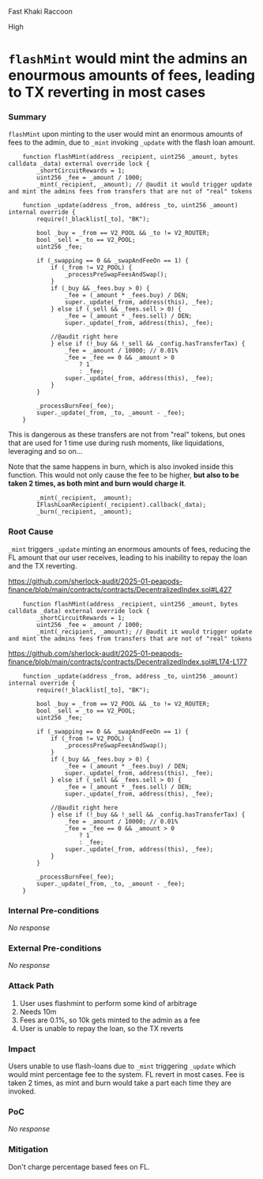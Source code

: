 Fast Khaki Raccoon

High

# `flashMint` would mint the admins an enourmous amounts of fees, leading to TX reverting in most cases

### Summary

`flashMint` upon minting to the user would mint an enormous amounts of fees to the admin, due to `_mint` invoking `_update` with the flash loan amount.

```solidity
    function flashMint(address _recipient, uint256 _amount, bytes calldata _data) external override lock {
        _shortCircuitRewards = 1;
        uint256 _fee = _amount / 1000;
        _mint(_recipient, _amount); // @audit it would trigger update and mint the admins fees from transfers that are not of "real" tokens
```

```solidity
    function _update(address _from, address _to, uint256 _amount) internal override {
        require(!_blacklist[_to], "BK");

        bool _buy = _from == V2_POOL && _to != V2_ROUTER;
        bool _sell = _to == V2_POOL;
        uint256 _fee;

        if (_swapping == 0 && _swapAndFeeOn == 1) {
            if (_from != V2_POOL) {
                _processPreSwapFeesAndSwap();
            }
            if (_buy && _fees.buy > 0) {
                _fee = (_amount * _fees.buy) / DEN;
                super._update(_from, address(this), _fee);
            } else if (_sell && _fees.sell > 0) {
                _fee = (_amount * _fees.sell) / DEN;
                super._update(_from, address(this), _fee);

            //@audit right here
            } else if (!_buy && !_sell && _config.hasTransferTax) {
                _fee = _amount / 10000; // 0.01%
                _fee = _fee == 0 && _amount > 0 
                    ? 1 
                    : _fee;
                super._update(_from, address(this), _fee);
            }
        }

        _processBurnFee(_fee);
        super._update(_from, _to, _amount - _fee);
    }
```

This is dangerous as these transfers are not from "real" tokens, but ones that are used for 1 time use during rush moments, like liquidations, leveraging and so on...


Note that the same happens in burn, which is also invoked inside this function. This would not only cause the fee to be higher, **but also to be taken 2 times, as both mint and burn would charge it**.

```solidity
        _mint(_recipient, _amount);
        IFlashLoanRecipient(_recipient).callback(_data);
        _burn(_recipient, _amount);
```

### Root Cause

`_mint` triggers `_update` minting an enormous amounts of fees, reducing the FL amount that our user receives, leading to his inability to repay the loan and the TX reverting.

https://github.com/sherlock-audit/2025-01-peapods-finance/blob/main/contracts/contracts/DecentralizedIndex.sol#L427
```solidity
    function flashMint(address _recipient, uint256 _amount, bytes calldata _data) external override lock {
        _shortCircuitRewards = 1;
        uint256 _fee = _amount / 1000;
        _mint(_recipient, _amount); // @audit it would trigger update and mint the admins fees from transfers that are not of "real" tokens
```
https://github.com/sherlock-audit/2025-01-peapods-finance/blob/main/contracts/contracts/DecentralizedIndex.sol#L174-L177
```solidity
    function _update(address _from, address _to, uint256 _amount) internal override {
        require(!_blacklist[_to], "BK");

        bool _buy = _from == V2_POOL && _to != V2_ROUTER;
        bool _sell = _to == V2_POOL;
        uint256 _fee;

        if (_swapping == 0 && _swapAndFeeOn == 1) {
            if (_from != V2_POOL) {
                _processPreSwapFeesAndSwap();
            }
            if (_buy && _fees.buy > 0) {
                _fee = (_amount * _fees.buy) / DEN;
                super._update(_from, address(this), _fee);
            } else if (_sell && _fees.sell > 0) {
                _fee = (_amount * _fees.sell) / DEN;
                super._update(_from, address(this), _fee);

            //@audit right here
            } else if (!_buy && !_sell && _config.hasTransferTax) {
                _fee = _amount / 10000; // 0.01%
                _fee = _fee == 0 && _amount > 0 
                    ? 1 
                    : _fee;
                super._update(_from, address(this), _fee);
            }
        }

        _processBurnFee(_fee);
        super._update(_from, _to, _amount - _fee);
    }
```

### Internal Pre-conditions

_No response_

### External Pre-conditions

_No response_

### Attack Path

1. User uses flashmint to perform some kind of arbitrage
2. Needs 10m
3. Fees are 0.1%, so 10k gets minted to the admin as a fee
4. User is unable to repay the loan, so the TX reverts

### Impact

Users unable to use flash-loans due to `_mint` triggering `_update` which would mint percentage fee to the system.
FL revert in most cases.
Fee is taken 2 times, as mint and burn would take a part each time they are invoked.

### PoC

_No response_

### Mitigation

Don't charge percentage based fees on FL.